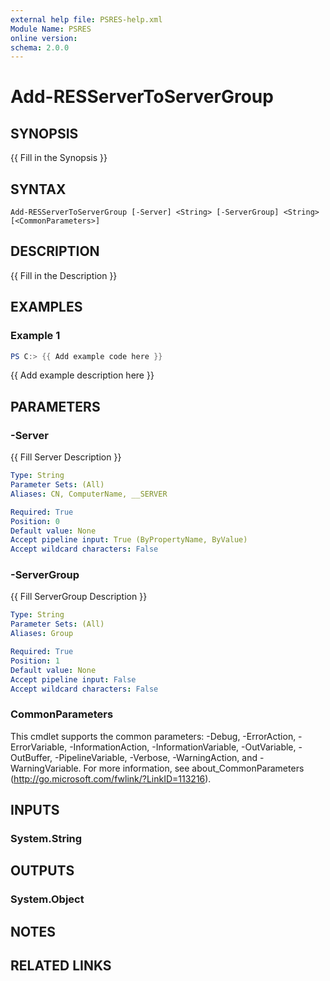 ```yaml
---
external help file: PSRES-help.xml
Module Name: PSRES
online version:
schema: 2.0.0
---
```


# Add-RESServerToServerGroup

## SYNOPSIS
{{ Fill in the Synopsis }}

## SYNTAX

```
Add-RESServerToServerGroup [-Server] <String> [-ServerGroup] <String> [<CommonParameters>]
```

## DESCRIPTION
{{ Fill in the Description }}

## EXAMPLES

### Example 1
```powershell
PS C:> {{ Add example code here }}
```

{{ Add example description here }}

## PARAMETERS

### -Server
{{ Fill Server Description }}

```yaml
Type: String
Parameter Sets: (All)
Aliases: CN, ComputerName, __SERVER

Required: True
Position: 0
Default value: None
Accept pipeline input: True (ByPropertyName, ByValue)
Accept wildcard characters: False
```

### -ServerGroup
{{ Fill ServerGroup Description }}

```yaml
Type: String
Parameter Sets: (All)
Aliases: Group

Required: True
Position: 1
Default value: None
Accept pipeline input: False
Accept wildcard characters: False
```

### CommonParameters
This cmdlet supports the common parameters: -Debug, -ErrorAction, -ErrorVariable, -InformationAction, -InformationVariable, -OutVariable, -OutBuffer, -PipelineVariable, -Verbose, -WarningAction, and -WarningVariable. For more information, see about_CommonParameters (http://go.microsoft.com/fwlink/?LinkID=113216).

## INPUTS

### System.String

## OUTPUTS

### System.Object
## NOTES

## RELATED LINKS
